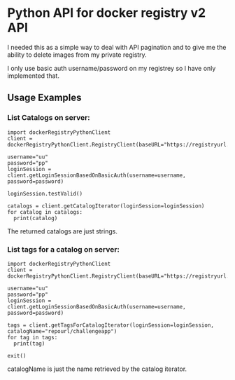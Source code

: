 # Python API for docker registry v2 API

I needed this as a simple way to deal with API pagination 
and to give me the ability to delete images from my private registry.

I only use basic auth username/password on my registrey so I have only implemented that.

## Usage Examples

### List Catalogs on server:

```
import dockerRegistryPythonClient
client = dockerRegistryPythonClient.RegistryClient(baseURL="https://registryurl.com")

username="uu"
password="pp"
loginSession = client.getLoginSessionBasedOnBasicAuth(username=username, password=password)

loginSession.testValid()

catalogs = client.getCatalogIterator(loginSession=loginSession)
for catalog in catalogs:
  print(catalog)
```

The returned catalogs are just strings.

### List tags for a catalog on server:

```
import dockerRegistryPythonClient
client = dockerRegistryPythonClient.RegistryClient(baseURL="https://registryurl.com")

username="uu"
password="pp"
loginSession = client.getLoginSessionBasedOnBasicAuth(username=username, password=password)

tags = client.getTagsForCatalogIterator(loginSession=loginSession, catalogName="repourl/challengeapp")
for tag in tags:
  print(tag)

exit()
```

catalogName is just the name retrieved by the catalog iterator.




